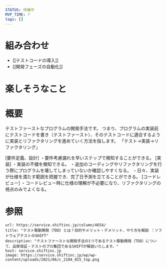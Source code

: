 ```yaml
---
STATUS: 待機中
MVP_TIME: 7
tags: []
---
```

# 組み合わせ
- [[テストコードの導入]]
- [[開発フェーズの自動化]]

# 楽しそうなこと
# 概要

テストファーストなプログラムの開発手法です。 つまり、プログラムの実装前にテストコードを書き（テストファースト）、そのテストコードに適合するように実装とリファクタリングを進めていく方法を指します。 「テスト->実装->リファクタリング」

[要件定義、設計] ・要件考慮漏れを早いステップで検知することができる。 [実装] ・実装の不備を検知できる。 ・追加のコーディングやリファクタリングを行う際にプログラムを壊してしまっていないか確認しやすくなる。 ・日々、実装が仕様を満たす範囲を把握でき、完了日予測を立てることができる。 [コードレビュー] ・コードレビュー時に仕様の理解が不必要になり、リファクタリングの視点のみでよくなる。

# 参照

```cardlink
url: https://service.shiftinc.jp/column/4654/
title: "テスト駆動開発（TDD）とは？目的やメリット・デメリット、やり方を解説 ｜ソフトウェアテストのSHIFT"
description: "テストファーストな開発手法の1つであるテスト駆動開発（TDD）について、品質保証・テストのプロ集団であるSHIFTが解説いたします。"
host: service.shiftinc.jp
image: https://service.shiftinc.jp/wp/wp-content/uploads/2021/06/c_2104_015_top.png
```
